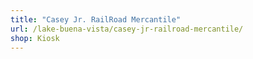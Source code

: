 ```yaml
---
title: "Casey Jr. RailRoad Mercantile"
url: /lake-buena-vista/casey-jr-railroad-mercantile/
shop: Kiosk
---
```

